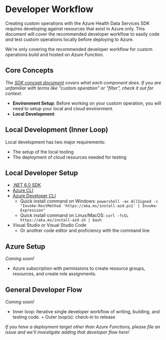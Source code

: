 # Developer Workflow

Creating custom operations with the Azure Health Data Services SDK requires developing against resources that exist in Azure only. This document will cover the recommended developer workflow to easily code *and* test custom operations locally before deploying to Azure.

We're only covering the recommended developer workflow for custom operations build and hosted on *Azure Function*.

## Core Concepts

*The [SDK concept document](./concepts.md) covers what each component does. If you are unfamiliar with terms like "custom operation" or "filter", check it out for context.*

- **Environment Setup**: Before working on your custom operation, you will need to setup your local and cloud environment.
- **Local Development**: 

## Local Development (Inner Loop)

Local development has two major requirements:
- The setup of the local tooling
- The deployment of cloud resources needed for testing

## Local Developer Setup



- [.NET 6.0 SDK](https://dotnet.microsoft.com/download) 
- [Azure CLI](https://docs.microsoft.com/cli/azure/install-azure-cli)
- [Azure Developer CLI](https://docs.microsoft.com/azure/developer/azure-developer-cli/get-started?tabs=bare-metal%2Cwindows&pivots=programming-language-csharp#prerequisites)
  - Quick install command on Windows: `powershell -ex AllSigned -c "Invoke-RestMethod 'https://aka.ms/install-azd.ps1' | Invoke-Expression"`
  - Quick install command on Linux/MacOS: `curl -fsSL https://aka.ms/install-azd.sh | bash`
- Visual Studio or Visual Studio Code
  - Or another code editor and proficiency with the command line

## Azure Setup
*Coming soon!*
- Azure subscription with permissions to create resource groups, resources, and create role assignments.

## General Developer Flow

*Coming soon!*


- Inner loop: Iterative single developer workflow of writing, building, and testing code.
= Outer loop(s): check-in to release


*If you have a deployment target other than Azure Functions, please file an issue and we'll investigate adding that developer flow here!*